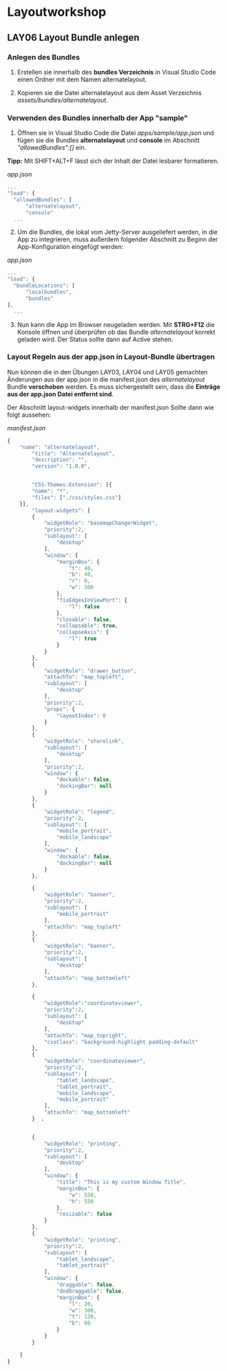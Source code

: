 # Layoutworkshop

## LAY06 Layout Bundle anlegen

### Anlegen des Bundles

1. Erstellen sie innerhalb des **bundles Verzeichnis** in Visual Studio Code einen Ordner mit dem Namen alternatelayout.

2. Kopieren sie die Datei alternatelayout aus dem Asset Verzeichnis *assets/bundles/alternatelayout*.

### Verwenden des Bundles innerhalb der App "sample"

1. Öffnen sie in Visual Studio Code die Datei *apps/sample/app.json* und fügen sie die Bundles **alternatelayout** und **console** im Abschnitt *"allowedBundles":[]* ein. 

**Tipp:** Mit SHIFT+ALT+F lässt sich der Inhalt der Datei lesbarer formatieren.

*app.json*
```javascript
...
"load": {
  "allowedBundles": [
      "alternatelayout",
      "console"
  ...
```

2. Um die Bundles, die lokal vom Jetty-Server ausgeliefert werden, in die App zu integrieren, muss außerdem folgender Abschnitt zu Beginn der App-Konfiguration eingefügt werden:

*app.json*
```javascript
...
"load": {
  "bundleLocations": [
      "localbundles", 
      "bundles"
],
  ...
```
3. Nun kann die App im Browser neugeladen werden. Mit **STRG+F12** die Konsole öffnen und überprüfen ob das Bundle *alternatelayout* korrekt geladen wird. Der Status sollte dann auf Active stehen.

### Layout Regeln aus der app.json in Layout-Bundle übertragen

Nun können die in den Übungen LAY03, LAY04 und LAY05 gemachten Änderungen aus der app.json in die manifest.json des *alternatelayout* Bundle **verschoben** werden. Es muss sichergestellt sein, dass die **Einträge aus der app.json Datei entfernt sind**.

Der Abschnitt layout-widgets innerhalb der manifest.json Sollte dann wie folgt aussehen:

*manifest.json*
```javascript
{
    "name": "alternatelayout",
        "title": "Alternatelayout",
        "description": "",
        "version": "1.0.0",


        "CSS-Themes-Extension": [{
        "name": "*",
        "files": ["./css/styles.css"]
    }],
        "layout-widgets": [
        {
            "widgetRole": "basemapChangerWidget",
            "priority":2,
            "sublayout": [
                "desktop"
            ],
            "window": {
                "marginBox": {
                    "t": 40,
                    "b": 40,
                    "r": 0,
                    "w": 500
                },
                "fixEdgesInViewPort": {
                    "l": false
                },
                "closable": false,
                "collapsable": true,
                "collapseAxis": {
                    "l": true
                }
            }
        },
        {
            "widgetRole": "drawer_button",
            "attachTo": "map_topleft",
            "sublayout": [
                "desktop"
            ],
            "priority":2,
            "props": {
                "layoutIndex": 0
            }
        },
        {
            "widgetRole": "sharelink",
            "sublayout": [
                "desktop"
            ],
            "priority":2,
            "window": {
                "dockable": false,
                "dockingBar": null
            }
        },
        {
            "widgetRole": "legend",
            "priority":2,
            "sublayout": [
                "mobile_portrait",
                "mobile_landscape"
            ],
            "window": {
                "dockable": false,
                "dockingBar": null
            }
        },

        {
            "widgetRole": "banner",
            "priority":2,
            "sublayout": [
                "mobile_portrait"
            ],
            "attachTo": "map_topleft"
        },
        {
            "widgetRole": "banner",
            "priority":2,
            "sublayout": [
                "desktop"
            ],
            "attachTo": "map_bottomleft"
        },

        {
            "widgetRole":"coordinateviewer",
            "priority":2,
            "sublayout": [
                "desktop"
            ],
            "attachTo": "map_topright",
            "cssClass": "background-highlight padding-default"
        },
        {
            "widgetRole": "coordinateviewer",
            "priority":2,
            "sublayout": [
                "tablet_landscape",
                "tablet_portrait",
                "mobile_landscape",
                "mobile_portrait"
            ],
            "attachTo": "map_bottomleft"
        }  ,


        {
            "widgetRole": "printing",
            "priority":2,
            "sublayout": [
                "desktop"
            ],
            "window": {
                "title": "This is my custom Window Title",
                "marginBox": {
                    "w": 550,
                    "h": 550
                },
                "resizable": false
            }
        },
        {
            "widgetRole": "printing",
            "priority":2,
            "sublayout": [
                "tablet_landscape",
                "tablet_portrait"
            ],
            "window": {
                "draggable": false,
                "dndDraggable": false,
                "marginBox": {
                    "l": 20,
                    "w": 300,
                    "t": 120,
                    "b": 60
                }
            }
        }

    ]
}
```